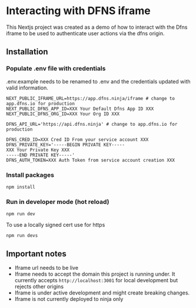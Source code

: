 # Interacting with DFNS iframe

This Nextjs project was created as a demo of how to interact with the Dfns iframe to be used to authenticate user actions via the dfns origin.

## Installation

### Populate .env file with credentials

.env.example needs to be renamed to .env and the credentials updated with valid information.

```
NEXT_PUBLIC_IFRAME_URL=https://app.dfns.ninja/iframe # change to app.dfns.io for production
NEXT_PUBLIC_DFNS_APP_ID=XXX Your Default Dfns App ID XXX
NEXT_PUBLIC_DFNS_ORG_ID=XXX Your Org ID XXX

DFNS_API_URL='https://api.dfns.ninja' # change to app.dfns.io for production

DFNS_CRED_ID=XXX Cred ID From your service account XXX
DFNS_PRIVATE_KEY='-----BEGIN PRIVATE KEY-----
XXX Your Private Key XXX
-----END PRIVATE KEY-----'
DFNS_AUTH_TOKEN=XXX Auth Token from service account creation XXX
```

### Install packages

```
npm install
```

### Run in developer mode (hot reload)

```
npm run dev
```

To use a locally signed cert use for https

```
npm run devs
```

## Important notes

- Iframe url needs to be live
- Iframe needs to accept the domain this project is running under. It currently accepts `http://localhost:3001` for local development but rejects other origins
- Iframe is under active development and might create breaking changes.
- Iframe is not currently deployed to ninja only
